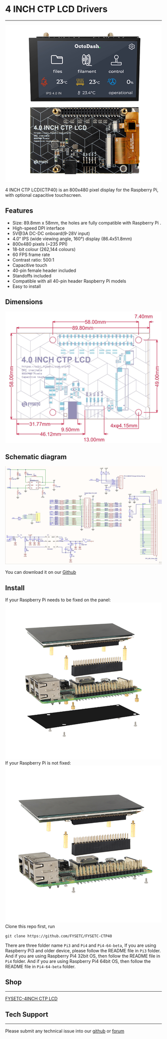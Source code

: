 # 4 INCH CTP LCD Drivers

------

![4.0CTP](images/4.0CTP.JPG)

4 INCH CTP LCD(CTP40) is an 800x480 pixel display for the Raspberry Pi, with optional capacitive touchscreen.

## Features

- Size: 89.8mm x 58mm, the holes are fully compatible with Raspberry Pi .
- High-speed DPI interface
- 5V@3A DC-DC onboard(9-28V input)
- 4.0“ IPS (wide viewing angle, 160°) display (86.4x51.8mm)
- 800x480 pixels (~235 PPI)
- 18-bit colour (262,144 colours)
- 60 FPS frame rate
- Contrast ratio: 500:1
- Capacitive touch
- 40-pin female header included
- Standoffs included
- Compatible with all 40-pin header Raspberry Pi models
- Easy to install

## Dimensions


![Dimensions](images/Dimensions.jpg)
## Schematic diagram


![Schematic](images/Schematic.jpg)

You can download it on our [Github](https://www.aliexpress.com/item/1005001704413148.html)

## Install

If your Raspberry Pi needs to be fixed on the panel:
![installation1](images/installation1.jpg)
If your Raspberry Pi is not fixed:
![installation2](images/installation2.jpg)
Clone this repo first, run 

```
git clone https://github.com/FYSETC/FYSETC-CTP40
```

There are three folder name `Pi3` and `Pi4` and `Pi4-64-beta`, If you are using  Raspberry Pi3 and older device, please follow the README file in `Pi3` folder. And if you are using Raspberry Pi4 32bit OS, then follow the README file in `Pi4` folder. And if you are using Raspberry Pi4 64bit OS, then follow the README file in `Pi4-64-beta` folder.

## Shop

------

[FYSETC-4INCH CTP LCD](https://www.aliexpress.com/item/1005002011585873.html?spm)

## Tech Support

------

Please submit any technical issue into our [github](https://github.com/FYSETC/FYSETC-CTP40) or [forum](http://forum.fysetc.com/) 